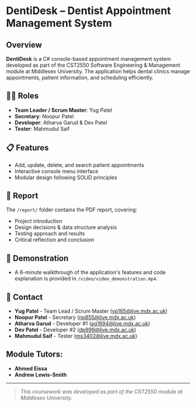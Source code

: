 # DentiDesk – Dentist Appointment Management System

## Overview
**DentiDesk** is a C# console-based appointment management system developed as part of the CST2550 Software Engineering & Management module at Middlesex University. The application helps dental clinics manage appointments, patient information, and scheduling efficiently.
## 👩‍💻 Roles
- **Team Leader / Scrum Master**: Yug Patel
- **Secretary**: Noopur Patel
- **Developer**: Atharva Garud & Dev Patel
- **Tester**: Mahmudul Saif


## 📋 Features
- Add, update, delete, and search patient appointments
- Interactive console menu interface
- Modular design following SOLID principles

## 📄 Report
The `/report/` folder contains the PDF report, covering:
- Project introduction
- Design decisions & data structure analysis
- Testing approach and results
- Critical reflection and conclusion

## 🎥 Demonstration
- A 6-minute walkthrough of the application's features and code explanation is provided in `/video/video_demonstration.mp4`.

## 📧 Contact
- **Yug Patel** - Team Lead / Scrum Master  (yp165@live.mdx.ac.uk)
- **Noopur Patel** - Secretary (np855@live.mdx.ac.uk)
- **Atharva Garud** - Developer #1 (ag1694@live.mdx.ac.uk)
- **Dev Patel** - Developer #2 (dp999@live.mdx.ac.uk)
- **Mahmudul Saif** - Tester (ms3402@live.mdx.ac.uk)

## Module Tutors:  
  - **Ahmed Eissa** 
  - **Andrew Lewis-Smith** 
---

> _This coursework was developed as part of the CST2550 module at Middlesex University._
